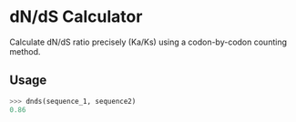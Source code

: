 # dN/dS Calculator

Calculate dN/dS ratio precisely (Ka/Ks) using a codon-by-codon counting method.

## Usage

```python
>>> dnds(sequence_1, sequence2)
0.86
```
